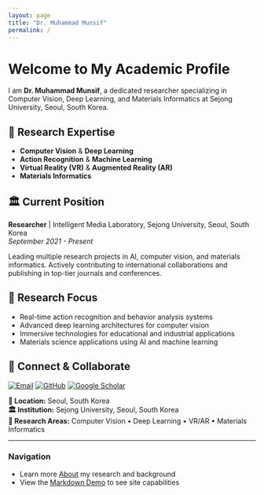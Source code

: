 ```yaml
---
layout: page
title: "Dr. Muhammad Munsif"
permalink: /
---
```


# Welcome to My Academic Profile

I am **Dr. Muhammad Munsif**, a dedicated researcher specializing in Computer Vision, Deep Learning, and Materials Informatics at Sejong University, Seoul, South Korea.

## 🔬 Research Expertise

- **Computer Vision** & **Deep Learning**
- **Action Recognition** & **Machine Learning**
- **Virtual Reality (VR)** & **Augmented Reality (AR)**
- **Materials Informatics**

## 🏛️ Current Position

**Researcher** | Intelligent Media Laboratory, Sejong University, Seoul, South Korea  
*September 2021 - Present*

Leading multiple research projects in AI, computer vision, and materials informatics. Actively contributing to international collaborations and publishing in top-tier journals and conferences.

## 🎯 Research Focus

- Real-time action recognition and behavior analysis systems
- Advanced deep learning architectures for computer vision
- Immersive technologies for educational and industrial applications
- Materials science applications using AI and machine learning

## 🔗 Connect & Collaborate

[![Email](https://img.shields.io/badge/Email-munsif3797@gmail.com-red?style=for-the-badge&logo=gmail)](mailto:munsif3797@gmail.com)
[![GitHub](https://img.shields.io/badge/GitHub-munsif200-black?style=for-the-badge&logo=github)](https://github.com/munsif200)
[![Google Scholar](https://img.shields.io/badge/Google%20Scholar-Profile-blue?style=for-the-badge&logo=google-scholar)](https://scholar.google.com/citations?user=YJ5X6HYAAAAJ&hl=en&authuser=1)

**📍 Location:** Seoul, South Korea  
**🏛️ Institution:** Sejong University, Seoul, South Korea  
**🔬 Research Areas:** Computer Vision • Deep Learning • VR/AR • Materials Informatics

---

### Navigation
- Learn more [About](/about/) my research and background
- View the [Markdown Demo](/markdown/) to see site capabilities